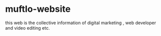 # muftlo-website
this web is the collective information of digital marketing , web developer and  video editing etc.
